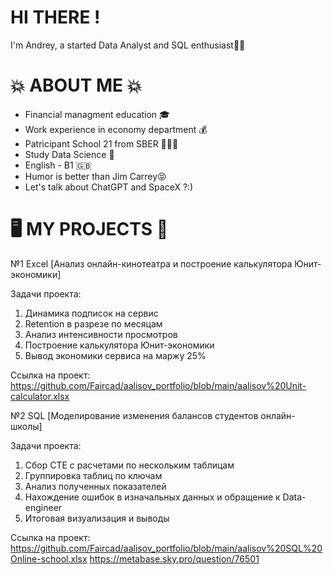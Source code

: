 # HI THERE !
I'm Andrey, a started Data Analyst and SQL enthusiast👋🏽

# 💥 ABOUT ME 💥
- Financial managment education 🎓
- Work experience in economy department 💰
- Patricipant School 21 from SBER 👨🏻‍💻
- Study Data Science 🤖
- English - B1 🇬🇧
- Humor is better than Jim Carrey😝
- Let's talk about ChatGPT and SpaceX ?:)

# 🖥️ MY PROJECTS 🔧

№1 Excel [Анализ онлайн-кинотеатра и построение калькулятора Юнит-экономики]

Задачи проекта:
1. Динамика подписок на сервис
2. Retention в разрезе по месяцам
3. Анализ интенсивности просмотров
4. Построение калькулятора Юнит-экономики
5. Вывод экономики сервиса на маржу 25%
   
Ссылка на проект: https://github.com/Faircad/aalisov_portfolio/blob/main/aalisov%20Unit-calculator.xlsx

№2 SQL [Моделирование изменения балансов студентов онлайн-школы]

Задачи проекта:
1. Сбор CTE с расчетами по нескольким таблицам
2. Группировка таблиц по ключам
3. Анализ полученных показателей
4. Нахождение ошибок в изначальных данных и обращение к Data-engineer
5. Итоговая визуализация и выводы

Ссылка на проект: https://github.com/Faircad/aalisov_portfolio/blob/main/aalisov%20SQL%20Online-school.xlsx
https://metabase.sky.pro/question/76501


   

